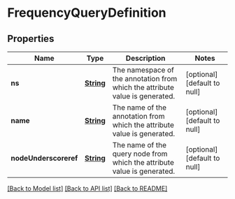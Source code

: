 # FrequencyQueryDefinition
## Properties

Name | Type | Description | Notes
------------ | ------------- | ------------- | -------------
**ns** | [**String**](string.md) | The namespace of the annotation from which the attribute value is generated. | [optional] [default to null]
**name** | [**String**](string.md) | The name of the annotation from which the attribute value is generated. | [optional] [default to null]
**nodeUnderscoreref** | [**String**](string.md) | The name of the query node from which the attribute value is generated. | [optional] [default to null]

[[Back to Model list]](../README.md#documentation-for-models) [[Back to API list]](../README.md#documentation-for-api-endpoints) [[Back to README]](../README.md)

